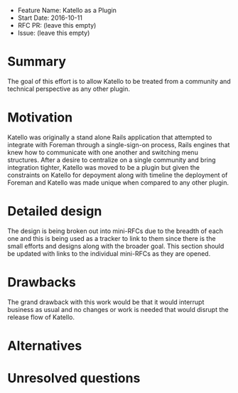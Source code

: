 - Feature Name: Katello as a Plugin
- Start Date: 2016-10-11
- RFC PR: (leave this empty)
- Issue: (leave this empty)

# Summary
[summary]: #summary

The goal of this effort is to allow Katello to be treated from a community and technical perspective as any other plugin.

# Motivation
[motivation]: #motivation

Katello was originally a stand alone Rails application that attempted to integrate with Foreman through a single-sign-on process, Rails engines that knew how to communicate with one another and switching menu structures. After a desire to centralize on a single community and bring integration tighter, Katello was moved to be a plugin but given the constraints on Katello for depoyment along with timeline the deployment of Foreman and Katello was made unique when compared to any other plugin.

# Detailed design
[design]: #detailed-design

The design is being broken out into mini-RFCs due to the breadth of each one and this is being used as a tracker to link to them since there is the small efforts and designs along with the broader goal. This section should be updated with links to the individual mini-RFCs as they are opened.

# Drawbacks
[drawbacks]: #drawbacks

The grand drawback with this work would be that it would interrupt business as usual and no changes or work is needed that would disrupt the release flow of Katello.

# Alternatives
[alternatives]: #alternatives

# Unresolved questions
[unresolved]: #unresolved-questions
